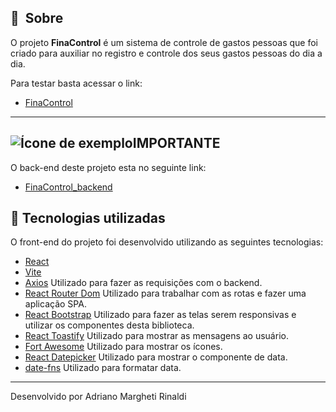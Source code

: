 ## 🔖&nbsp; Sobre

O projeto **FinaControl** é um sistema de controle de gastos pessoas que foi criado para auxiliar no registro e controle dos seus gastos pessoas do dia a dia.

Para testar basta acessar o link:
- [FinaControl](https://finacontrol.up.railway.app/)

---

## ![Ícone de exemplo](https://api.iconify.design/ic:twotone-chrome-reader-mode.svg?color=%23c82828)IMPORTANTE
O back-end deste projeto esta no seguinte link:
- [FinaControl_backend](https://github.com/adrianorinaldi/FinaControl_backend.git)

 
## 🚀 Tecnologias utilizadas

O front-end do projeto foi desenvolvido utilizando as seguintes tecnologias:

- [React](https://react.dev/)
- [Vite](https://pt.vitejs.dev/)
- [Axios](https://github.com/axios/axios) Utilizado para fazer as requisições com o backend.
- [React Router Dom](https://reactrouter.com/en/main) Utilizado para trabalhar com as rotas e fazer uma aplicação SPA.
- [React Bootstrap](https://react-bootstrap.netlify.app/) Utilizado para fazer as telas serem responsivas e utilizar os componentes desta biblioteca.
- [React Toastify](https://fkhadra.github.io/react-toastify/installation/) Utilizado para mostrar as mensagens ao usuário.
- [Fort Awesome](https://fortawesome.com/) Utilizado para mostrar os ícones.
- [React Datepicker](https://reactdatepicker.com/) Utilizado para mostrar o componente de data.
- [date-fns](https://date-fns.org/) Utilizado para formatar data.

---

Desenvolvido por Adriano Margheti Rinaldi
